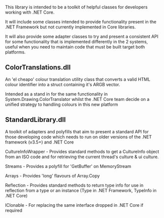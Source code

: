 This library is intended to be a toolkit of helpful classes for developers working with .NET Core. 

It will include some classes intended to provide functionality present in the .NET Framework but not currently implemented in Core libraries. 

It will also provide some adapter classes to try and present a consistent API for some functionality that is implemented differently in the 2 systems, useful when you need to maintain code that must be built target both platforms.

ColorTranslations.dll
-----------------

An 'el cheapo' colour translation utility class that converts a valid HTML colour identifier into a struct containing it's ARGB vector. 

Intended as a stand in for the same functionality in System.Drawing.ColorTranslator whilst the .NET Core team decide on a unified strategy to handling colours in this new platform

StandardLibrary.dll
-----------------

A toolkit of adapters and polyfills that aim to present a standard API for those developing code which needs to run on older versions of the .NET framework (v3.5+) and .NET Core

CultureInfoWrapper - Provides standard methods to get a CultureInfo object from an ISO code and for retrieving the current thread's culture & ui culture.

Streams - Provides a polyfill for 'GetBuffer' on MemoryStream

Arrays - Provides 'long' flavours of Array.Copy

Reflection - Provides standard methods to return type info for use in reflection from a type or an instance (Type in .NET Framework, TypeInfo in .NET Core)

IClonable - For replacing the same interface dropped in .NET Core if required